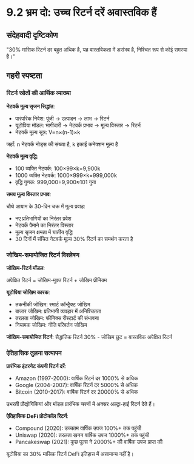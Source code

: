 # 9.2 भ्रम दो: उच्च रिटर्न दरें अवास्तविक हैं

## संदेहवादी दृष्टिकोण

"30% मासिक रिटर्न दर बहुत अधिक है, यह वास्तविकता में असंभव है, निश्चित रूप से कोई समस्या है।"

## गहरी स्पष्टता

### रिटर्न स्रोतों की आर्थिक व्याख्या

**नेटवर्क मूल्य सृजन सिद्धांत**:

- पारंपरिक निवेश: पूंजी → उत्पादन → लाभ → रिटर्न
- यूटोपिया मॉडल: भागीदारी → नेटवर्क प्रभाव → मूल्य विस्तार → रिटर्न
- नेटवर्क मूल्य सूत्र: V=n×(n-1)×k

जहाँ: n नेटवर्क नोड्स की संख्या है, k इकाई कनेक्शन मूल्य है

**नेटवर्क मूल्य वृद्धि**:

- 100 व्यक्ति नेटवर्क: 100×99×k=9,900k
- 1000 व्यक्ति नेटवर्क: 1000×999×k=999,000k
- वृद्धि गुणक: 999,000÷9,900≈101 गुना

**समय मूल्य विस्तार प्रभाव**:

चौथे आयाम के 30-दिन चक्र में मूल्य प्रवाह:

- नए प्रतिभागियों का निरंतर प्रवेश
- नेटवर्क पैमाने का निरंतर विस्तार
- मूल्य सृजन क्षमता में घातीय वृद्धि
- 30 दिनों में संचित नेटवर्क मूल्य 30% रिटर्न का समर्थन करता है

### जोखिम-समायोजित रिटर्न विश्लेषण

**जोखिम-रिटर्न मॉडल**:

अपेक्षित रिटर्न = जोखिम-मुक्त रिटर्न + जोखिम प्रीमियम

**यूटोपिया जोखिम कारक**:

- तकनीकी जोखिम: स्मार्ट कॉन्ट्रैक्ट जोखिम
- बाजार जोखिम: प्रतिभागी व्यवहार में अनिश्चितता
- तरलता जोखिम: फीनिक्स रीस्टार्ट की संभावना
- नियामक जोखिम: नीति परिवर्तन जोखिम

**जोखिम-समायोजित रिटर्न**: सैद्धांतिक रिटर्न 30% - जोखिम छूट = वास्तविक अपेक्षित रिटर्न

### ऐतिहासिक तुलना सत्यापन

**प्रारंभिक इंटरनेट कंपनी रिटर्न दरें**:

- Amazon (1997-2000): वार्षिक रिटर्न दर 1000% से अधिक
- Google (2004-2007): वार्षिक रिटर्न दर 5000% से अधिक
- Bitcoin (2010-2017): वार्षिक रिटर्न दर 20000% से अधिक

उभरती प्रौद्योगिकियां और मॉडल प्रारंभिक चरणों में अक्सर अल्ट्रा-हाई रिटर्न देते हैं।

**ऐतिहासिक DeFi प्रोटोकॉल रिटर्न**:

- Compound (2020): उच्चतम वार्षिक उपज 100%+ तक पहुंची
- Uniswap (2020): तरलता खनन वार्षिक उपज 1000%+ तक पहुंची
- Pancakeswap (2021): कुछ पूल्स ने 2000%+ की वार्षिक उपज प्राप्त की

यूटोपिया का 30% मासिक रिटर्न DeFi इतिहास में असामान्य नहीं है।